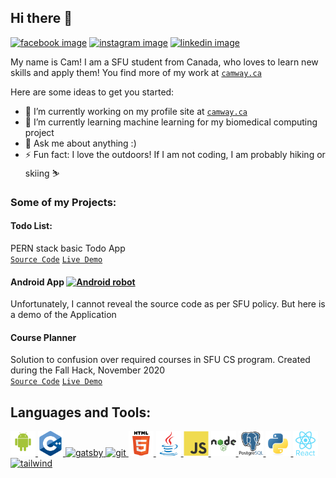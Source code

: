 ## Hi there 👋
[![facebook image](https://img.shields.io/badge/Facebook-1877F2?style=for-the-badge&logo=facebook&logoColor=white)](https://www.facebook.com/cameron.way.319/) [![instagram image](https://img.shields.io/badge/Instagram-E4405F?style=for-the-badge&logo=instagram&logoColor=white)](https://www.instagram.com/camwaay/) [![linkedin image](https://img.shields.io/badge/LinkedIn-0077B5?style=for-the-badge&logo=linkedin&logoColor=white)](https://www.linkedin.com/in/camway/) 

My name is Cam! I am a SFU student from Canada, who loves to learn new skills and apply them! You find more of my work at [`camway.ca`](http://camway.ca)

Here are some ideas to get you started:

- 🔭 I’m currently working on my profile site at [`camway.ca`](http://camway.ca)
- 🌱 I’m currently learning machine learning for my biomedical computing project
- 💬 Ask me about anything :)
- ⚡ Fun fact: I love the outdoors! If I am not coding, I am probably hiking or skiing ⛷

### Some of my Projects:

#### **Todo List:**
PERN stack basic Todo App  
[`Source Code`](https://github.com/Cway14/todo-list)
[`Live Demo`](http://todo.camway.ca)

#### **Android App**   <a title="Google Inc., CC BY 3.0 &lt;https://creativecommons.org/licenses/by/3.0&gt;, via Wikimedia Commons" href="https://commons.wikimedia.org/wiki/File:Android_robot.svg"><img width="16" alt="Android robot" src="https://upload.wikimedia.org/wikipedia/commons/thumb/d/d7/Android_robot.svg/256px-Android_robot.svg.png"></a>
Unfortunately, I cannot reveal the source code as per SFU policy. But here is a demo of the Application

#### **Course Planner**
Solution to confusion over required courses in SFU CS program. Created during the Fall Hack, November 2020  
[`Source Code`](https://github.com/Cway14/csss)
[`Live Demo`](http://csss.camway.ca)

## Languages and Tools:
<p align="left"> <a href="https://developer.android.com" target="_blank"> <img src="https://raw.githubusercontent.com/devicons/devicon/master/icons/android/android-original-wordmark.svg" alt="android" width="40" height="40"/> </a> <a href="https://www.w3schools.com/cpp/" target="_blank"> <img src="https://raw.githubusercontent.com/devicons/devicon/master/icons/cplusplus/cplusplus-original.svg" alt="cplusplus" width="40" height="40"/> </a> <a href="https://www.gatsbyjs.com/" target="_blank"> <img src="https://www.vectorlogo.zone/logos/gatsbyjs/gatsbyjs-icon.svg" alt="gatsby" width="40" height="40"/> </a> <a href="https://git-scm.com/" target="_blank"> <img src="https://www.vectorlogo.zone/logos/git-scm/git-scm-icon.svg" alt="git" width="40" height="40"/> </a> <a href="https://www.w3.org/html/" target="_blank"> <img src="https://raw.githubusercontent.com/devicons/devicon/master/icons/html5/html5-original-wordmark.svg" alt="html5" width="40" height="40"/> </a> <a href="https://www.java.com" target="_blank"> <img src="https://raw.githubusercontent.com/devicons/devicon/master/icons/java/java-original.svg" alt="java" width="40" height="40"/> </a> <a href="https://developer.mozilla.org/en-US/docs/Web/JavaScript" target="_blank"> <img src="https://raw.githubusercontent.com/devicons/devicon/master/icons/javascript/javascript-original.svg" alt="javascript" width="40" height="40"/> </a> <a href="https://nodejs.org" target="_blank"> <img src="https://raw.githubusercontent.com/devicons/devicon/master/icons/nodejs/nodejs-original-wordmark.svg" alt="nodejs" width="40" height="40"/> </a> <a href="https://www.postgresql.org" target="_blank"> <img src="https://raw.githubusercontent.com/devicons/devicon/master/icons/postgresql/postgresql-original-wordmark.svg" alt="postgresql" width="40" height="40"/> </a> <a href="https://www.python.org" target="_blank"> <img src="https://raw.githubusercontent.com/devicons/devicon/master/icons/python/python-original.svg" alt="python" width="40" height="40"/> </a> <a href="https://reactjs.org/" target="_blank"> <img src="https://raw.githubusercontent.com/devicons/devicon/master/icons/react/react-original-wordmark.svg" alt="react" width="40" height="40"/> </a> <a href="https://tailwindcss.com/" target="_blank"> <img src="https://www.vectorlogo.zone/logos/tailwindcss/tailwindcss-icon.svg" alt="tailwind" width="40" height="40"/> </a> </p>
